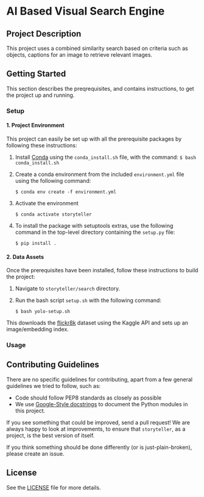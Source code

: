 # AI Based Visual Search Engine

## Project Description
This project uses a combined similarity search based on criteria such as objects, captions for an image to retrieve relevant images.

## Getting Started
This section describes the preqrequisites, and contains instructions, to get the project up and running.

### Setup

#### 1. Project Environment
This project can easily be set up with all the prerequisite packages by following these instructions:
  1. Install [Conda](https://docs.conda.io/projects/conda/en/latest/user-guide/install/) using the `conda_install.sh` file, with the command: `$ bash conda_install.sh`
  2. Create a conda environment from the included `environment.yml` file using the following command:
     
     `$ conda env create -f environment.yml`
  3. Activate the environment
     
     `$ conda activate storyteller`
  4. To install the package with setuptools extras, use the following command in the top-level directory containing the `setup.py` file:
     
     `$ pip install .`

#### 2. Data Assets
Once the prerequisites have been installed, follow these instructions to build the project:
  1. Navigate to `storyteller/search` directory.
  2. Run the bash script `setup.sh` with the following command: 
  
     `$ bash yolo-setup.sh` 
   
   This downloads the [flickr8k](https://www.kaggle.com/adityajn105/flickr8k?select=captions.txt) dataset using the Kaggle API and sets up an image/embedding index.
     
     
### Usage


## Contributing Guidelines
There are no specific guidelines for contributing, apart from a few general guidelines we tried to follow, such as:
* Code should follow PEP8 standards as closely as possible
* We use [Google-Style docstrings](https://sphinxcontrib-napoleon.readthedocs.io/en/latest/example_google.html) to document the Python modules in this project.

If you see something that could be improved, send a pull request! 
We are always happy to look at improvements, to ensure that `storyteller`, as a project, is the best version of itself. 

If you think something should be done differently (or is just-plain-broken), please create an issue.

## License
See the [LICENSE](https://github.com/aashishyadavally/storyteller/blob/master/LICENSE) file for more details.
